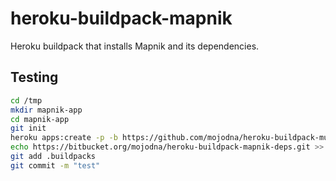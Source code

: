# heroku-buildpack-mapnik

Heroku buildpack that installs Mapnik and its dependencies.

## Testing

```bash
cd /tmp
mkdir mapnik-app
cd mapnik-app
git init
heroku apps:create -p -b https://github.com/mojodna/heroku-buildpack-multi.git#build-env
echo https://bitbucket.org/mojodna/heroku-buildpack-mapnik-deps.git >> .buildpacks
git add .buildpacks
git commit -m "test"
```
